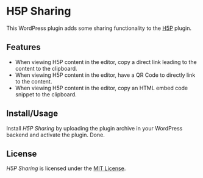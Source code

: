 # H5P Sharing
This WordPress plugin adds some sharing functionality to the [H5P](https://h5p.org) plugin.

## Features
* When viewing H5P content in the editor, copy a direct link leading to the content to the clipboard.
* When viewing H5P content in the editor, have a QR Code to directly link to the content.
* When viewing H5P content in the editor, copy an HTML embed code snippet to the clipboard.

## Install/Usage
Install _H5P Sharing_ by uploading the plugin archive in your WordPress backend
and activate the plugin. Done.

## License
_H5P Sharing_ is licensed under the [MIT License](https://github.com/otacke/h5p-sharing/blob/master/LICENSE).
